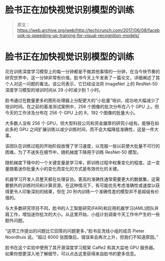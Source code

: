 # 脸书正在加快视觉识别模型的训练

> 原文：<https://web.archive.org/web/http://techcrunch.com/2017/06/08/facebook-is-speeding-up-training-for-visual-recognition-models/>

# 脸书正在加快视觉识别模型的训练

花在训练深度学习模型上的每一分钟都是不做其他事情的一分钟，在当今快节奏的研究世界中，这一分钟非常有价值。脸书今天上午发表了一篇论文，详细阐述了其个人对这一问题的看法。该公司表示，它已经设法将 ImageNet 上的 ResNet-50 深度学习模型的培训时间从 29 小时减少到 1 小时。

脸书通过在数量更多的图形处理器上分配更大的“小批量”培训，成功地大幅减少了培训时间。在之前的基准测试案例中，256 个图像的批次分布在八个 GPU 上。但今天的工作涉及分布在 256 个 GPU 上的 8，192 个图像的批量大小。

大多数人没有 256 个 GPU，但大型科技公司和资金雄厚的研究小组有。能够在如此多的 GPU 之间扩展训练以减少训练时间，而不会大幅降低准确性，这是一件大事。

该团队在训练过程的开始阶段放慢了学习速度，以克服一些以前使大批量不可行的困难。为了不迷失在细节中，随机梯度下降用于训练 ResNet-50 模型。

随机梯度下降中的一个关键变量是学习率，即训练过程中权重变化的程度。这一变量随着迷你批量大小的变化而变化的方式是有效优化的关键。

机器学习开发人员整天都在处理妥协。更高的准确性通常需要更大的数据集，这需要额外的训练时间和计算资源。在这种情况下，有可能优先考虑准确性或速度以获得更令人印象深刻的结果，但在 20 秒内训练一个准确性差的模型并不是超级有价值的。

与大多数研究项目不同，脸书的人工智能研究(FAIR)和应用机器学习(AML)团队并肩工作，增加迷你批次的大小。从这里开始，小组计划调查今天工作中产生的一些额外问题。

“这项工作提出的问题比它回答的问题更多，”脸书反洗钱小组的成员 Pieter Noordhuis 说。“超过 8000 张图像后，错误率会再次上升，但我们不知道原因。”

脸书在这个实验中使用了其开源深度学习框架 Caffe2 和其大盆地 GPU 服务器。如果你想更深入地了解细节，可以点击这里获得来自脸书的更多信息。